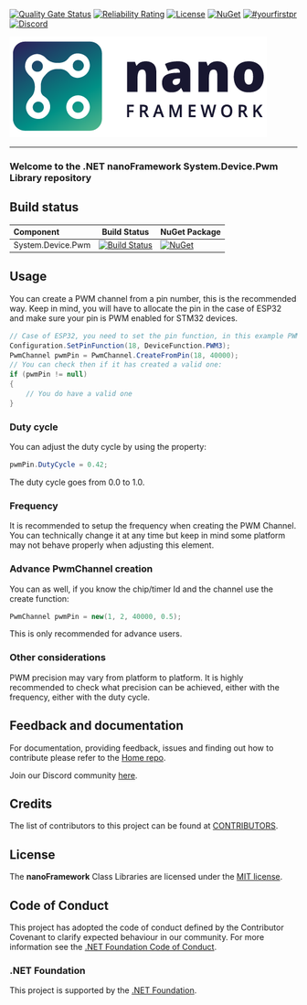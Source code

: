[![Quality Gate Status](https://sonarcloud.io/api/project_badges/measure?project=nanoframework_System.Device.Pwm&metric=alert_status)](https://sonarcloud.io/dashboard?id=nanoframework_System.Device.Pwm) [![Reliability Rating](https://sonarcloud.io/api/project_badges/measure?project=nanoframework_System.Device.Pwm&metric=reliability_rating)](https://sonarcloud.io/dashboard?id=nanoframework_System.Device.Pwm) [![License](https://img.shields.io/badge/License-MIT-blue.svg)](LICENSE) [![NuGet](https://img.shields.io/nuget/dt/nanoFramework.System.Device.Pwm.svg?label=NuGet&style=flat&logo=nuget)](https://www.nuget.org/packages/nanoFramework.System.Device.Pwm/) [![#yourfirstpr](https://img.shields.io/badge/first--timers--only-friendly-blue.svg)](https://github.com/nanoframework/Home/blob/main/CONTRIBUTING.md) [![Discord](https://img.shields.io/discord/478725473862549535.svg?logo=discord&logoColor=white&label=Discord&color=7289DA)](https://discord.gg/gCyBu8T)

![nanoFramework logo](https://raw.githubusercontent.com/nanoframework/Home/main/resources/logo/nanoFramework-repo-logo.png)

-----

### Welcome to the .NET **nanoFramework** System.Device.Pwm Library repository

## Build status

| Component | Build Status | NuGet Package |
|:-|---|---|
| System.Device.Pwm | [![Build Status](https://dev.azure.com/nanoframework/System.Device.Pwm/_apis/build/status/nanoframework.System.Device.Pwm?repoName=nanoframework%2FSystem.Device.Pwm&branchName=main)](https://dev.azure.com/nanoframework/System.Device.Pwm/_build/latest?definitionId=77&repoName=nanoframework%2FSystem.Device.Pwm&branchName=main) | [![NuGet](https://img.shields.io/nuget/v/nanoFramework.System.Device.Pwm.svg?label=NuGet&style=flat&logo=nuget)](https://www.nuget.org/packages/nanoFramework.System.Device.Pwm/) |

## Usage

You can create a PWM channel from a pin number, this is the recommended way. Keep in mind, you will have to allocate the pin in the case of ESP32 and make sure your pin is PWM enabled for STM32 devices.

```csharp
// Case of ESP32, you need to set the pin function, in this example PWM3 for pin 18:
Configuration.SetPinFunction(18, DeviceFunction.PWM3);
PwmChannel pwmPin = PwmChannel.CreateFromPin(18, 40000);
// You can check then if it has created a valid one:
if (pwmPin != null)
{
    // You do have a valid one
}
```
### Duty cycle

You can adjust the duty cycle by using the property:

```csharp
pwmPin.DutyCycle = 0.42;
```

The duty cycle goes from 0.0 to 1.0.

### Frequency

It is recommended to setup the frequency when creating the PWM Channel. You can technically change it at any time but keep in mind some platform may not behave properly when adjusting this element.

### Advance PwmChannel creation

You can as well, if you know the chip/timer Id and the channel use the create function:

```csharp
PwmChannel pwmPin = new(1, 2, 40000, 0.5);
```

This is only recommended for advance users.

### Other considerations

PWM precision may vary from platform to platform. It is highly recommended to check what precision can be achieved, either with the frequency, either with the duty cycle.

## Feedback and documentation

For documentation, providing feedback, issues and finding out how to contribute please refer to the [Home repo](https://github.com/nanoframework/Home).

Join our Discord community [here](https://discord.gg/gCyBu8T).

## Credits

The list of contributors to this project can be found at [CONTRIBUTORS](https://github.com/nanoframework/Home/blob/main/CONTRIBUTORS.md).

## License

The **nanoFramework** Class Libraries are licensed under the [MIT license](LICENSE.md).

## Code of Conduct

This project has adopted the code of conduct defined by the Contributor Covenant to clarify expected behaviour in our community.
For more information see the [.NET Foundation Code of Conduct](https://dotnetfoundation.org/code-of-conduct).

### .NET Foundation

This project is supported by the [.NET Foundation](https://dotnetfoundation.org).
